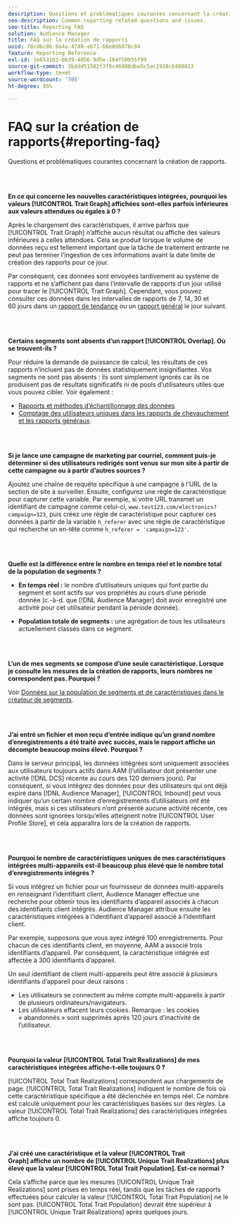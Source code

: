 ```yaml
---
description: Questions et problématiques courantes concernant la création de rapports.
seo-description: Common reporting-related questions and issues.
seo-title: Reporting FAQ
solution: Audience Manager
title: FAQ sur la création de rapports
uuid: 78cd6c86-8a4a-4748-ab71-b6e8d6078c94
feature: Reporting Reference
exl-id: 1e6531b2-bb39-4056-9d5e-164f50955f99
source-git-commit: 3bddd51582f3f8c46908dba5c5ac1938cb480013
workflow-type: tm+mt
source-wordcount: '705'
ht-degree: 95%

---
```


# FAQ sur la création de rapports{#reporting-faq}

Questions et problématiques courantes concernant la création de rapports.

<br> 

<!-- 

faq_reports.xml

 -->

**En ce qui concerne les nouvelles caractéristiques intégrées, pourquoi les valeurs [!UICONTROL Trait Graph] affichées sont-elles parfois inférieures aux valeurs attendues ou égales à 0 ?**

Après le chargement des caractéristiques, il arrive parfois que [!UICONTROL Trait Graph] n’affiche aucun résultat ou affiche des valeurs inférieures à celles attendues. Cela se produit lorsque le volume de données reçu est tellement important que la tâche de traitement entrante ne peut pas terminer l’ingestion de ces informations avant la date limite de création des rapports pour ce jour.

Par conséquent, ces données sont envoyées tardivement au système de rapports et ne s’affichent pas dans l’intervalle de rapports d’un jour utilisé pour tracer le [!UICONTROL Trait Graph]. Cependant, vous pouvez consulter ces données dans les intervalles de rapports de 7, 14, 30 et 60 jours dans un [rapport de tendance](../reporting/trend-reports.md#trend-report-overview) ou un [rapport général](../reporting/general-reports.md#general-reports-overview) le jour suivant.

<br> 

**Certains segments sont absents d’un rapport [!UICONTROL Overlap]. Où se trouvent-ils ?**

Pour réduire la demande de puissance de calcul, les résultats de ces rapports n’incluent pas de données statistiquement insignifiantes. Vos segments ne sont pas absents : ils sont simplement ignorés car ils ne produisent pas de résultats significatifs ni de pools d’utilisateurs utiles que vous pouvez cibler. Voir également :

* [Rapports et méthodes d’échantillonnage des données](../reporting/report-sampling.md)
* [Comptage des utilisateurs uniques dans les rapports de chevauchement et les rapports généraux](../reporting/unique-user-counts.md).

<br> 

**Si je lance une campagne de marketing par courriel, comment puis-je déterminer si des utilisateurs redirigés sont venus sur mon site à partir de cette campagne ou à partir d’autres sources ?**

Ajoutez une chaîne de requête spécifique à une campagne à l’URL de la section de site à surveiller. Ensuite, configurez une règle de caractéristique pour capturer cette variable. Par exemple, si votre URL transmet un identifiant de campagne comme celui-ci, `www.test123.com/electronics?campaign=123`, puis créez une règle de caractéristique pour capturer ces données à partir de la variable `h_referer` avec une règle de caractéristique qui recherche un en-tête comme `h_referer = 'campaign=123'`.

<br> 

**Quelle est la différence entre le nombre en temps réel et le nombre total de la population de segments ?**

* **En temps réel :** le nombre d’utilisateurs uniques qui font partie du segment et sont actifs sur vos propriétés au cours d’une période donnée (c.-à-d. que [!DNL Audience Manager] doit avoir enregistré une activité pour cet utilisateur pendant la période donnée).

* **Population totale de segments :** une agrégation de tous les utilisateurs actuellement classés dans ce segment.

<!-- 

<p> <b>Why is data available for total fires for traits but not segments?</b> </p> 
<p>Total fires correspond to page loads. Total trait fires provide the number of times that specific trait has fired. This number will always be equal to, or greater than, your unique user count. By contrast, segments are audience profiles that represent groups of users. Segments don't correlate to page loads or views because they're tied to logic that classifies users based on rules, not individual traits. </p>

 -->

<br> 

**L’un de mes segments se compose d’une seule caractéristique. Lorsque je consulte les mesures de la création de rapports, leurs nombres ne correspondent pas. Pourquoi ?**

Voir [Données sur la population de segments et de caractéristiques dans le créateur de segments](../features/segments/segment-builder-data.md).

<br> 

<!-- 

<p> <b>Why would there be a difference between real-time segment population and the unique values?</b> </p> 
<p>Audience Manager uses different methodologies to count traits and segments. </p> 
<p>For traits, the uniques metric represents receipt of data collection. Every time a visitor realizes a particular trait, either in real-time via the DCS, or offline via Inbound, the uniques for that trait goes up by 1. </p> 
<p>For example, a trait uniques of 2,340 over the range of seven days means that 2,340 unique visitors realized that trait over the last seven days. </p> 
<p>Segments are counted differently because their primary purpose is to help you understand your audience better. Every time Audience Manager sees a visitor in real-time who is a member of a given segment, even if that segment isn’t being newly realized or re-realized on a request, the uniques for that segment goes up by 1. </p> 
<p>For example, a segment uniques of 5,000 over the range of seven days means that Audience Manager saw 5,000 unique users in real-time data-collection events over the last seven days who were members of that segment at the time that Audience Manager saw them, regardless of whether that was a new membership or a pre-existing one. </p>

 -->

**J’ai entré un fichier et mon reçu d’entrée indique qu’un grand nombre d’enregistrements a été traité avec succès, mais le rapport affiche un décompte beaucoup moins élevé. Pourquoi ?**

Dans le serveur principal, les données intégrées sont uniquement associées aux utilisateurs toujours actifs dans AAM (l’utilisateur doit présenter une activité [!DNL DCS] récente au cours des 120 derniers jours). Par conséquent, si vous intégrez des données pour des utilisateurs qui ont déjà expiré dans [!DNL Audience Manager], [!UICONTROL Inbound] peut vous indiquer qu’un certain nombre d’enregistrements d’utilisateurs ont été intégrés, mais si ces utilisateurs n’ont présenté aucune activité récente, ces données sont ignorées lorsqu’elles atteignent notre [!UICONTROL User Profile Store], et cela apparaîtra lors de la création de rapports.

<br> 

**Pourquoi le nombre de caractéristiques uniques de mes caractéristiques intégrées multi-appareils est-il beaucoup plus élevé que le nombre total d’enregistrements intégrés ?**

Si vous intégrez un fichier pour un fournisseur de données multi-appareils en renseignant l’identifiant client, Audience Manager effectue une recherche pour obtenir tous les identifiants d’appareil associés à chacun des identifiants client intégrés. Audience Manager attribue ensuite les caractéristiques intégrées à l’identifiant d’appareil associé à l’identifiant client.

Par exemple, supposons que vous ayez intégré 100 enregistrements. Pour chacun de ces identifiants client, en moyenne, AAM a associé trois identifiants d’appareil. Par conséquent, la caractéristique intégrée est affectée à 300 identifiants d’appareil.

Un seul identifiant de client multi-appareils peut être associé à plusieurs identifiants d’appareil pour deux raisons :

* Les utilisateurs se connectent au même compte multi-appareils à partir de plusieurs ordinateurs/navigateurs.
* Les utilisateurs effacent leurs cookies. Remarque : les cookies « abandonnés » sont supprimés après 120 jours d’inactivité de l’utilisateur.

<br> 

**Pourquoi la valeur [!UICONTROL Total Trait Realizations] de mes caractéristiques intégrées affiche-t-elle toujours 0 ?**

[!UICONTROL Total Trait Realizations] correspondent aux chargements de page. [!UICONTROL Total Trait Realizations] indiquent le nombre de fois où cette caractéristique spécifique a été déclenchée en temps réel. Ce nombre est calculé uniquement pour les caractéristiques basées sur des règles. La valeur [!UICONTROL Total Trait Realizations] des caractéristiques intégrées affiche toujours 0.

<br> 

**J’ai créé une caractéristique et la valeur [!UICONTROL Trait Graph] affiche un nombre de [!UICONTROL Unique Trait Realizations] plus élevé que la valeur [!UICONTROL Total Trait Population]. Est-ce normal ?**

Cela s’affiche parce que les mesures [!UICONTROL Unique Trait Realizations] sont prises en temps réel, tandis que les tâches de rapports effectuées pour calculer la valeur [!UICONTROL Total Trait Population] ne le sont pas. [!UICONTROL Total Trait Population] devrait être supérieur à [!UICONTROL Unique Trait Realizations] après quelques jours.
